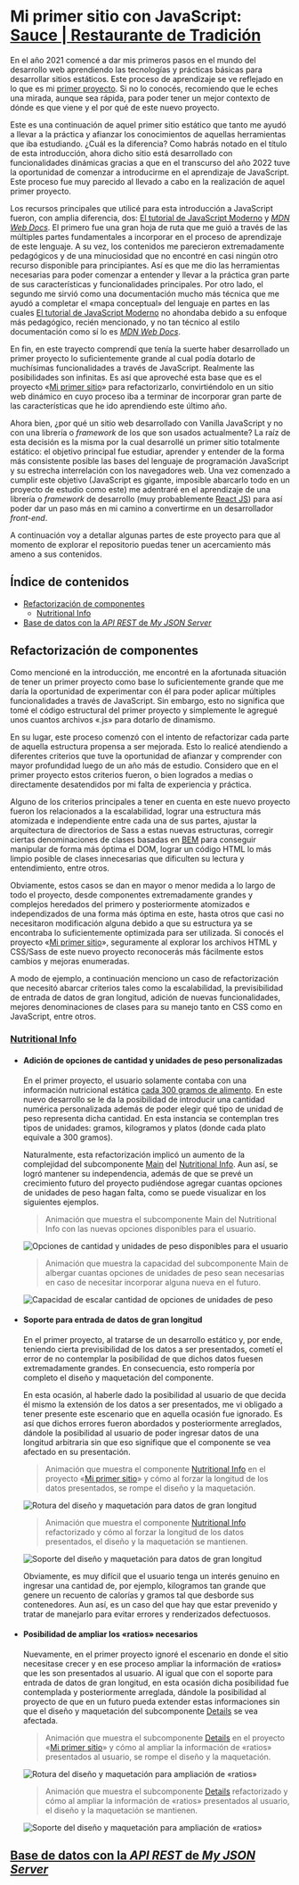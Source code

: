 # Mi primer sitio con JavaScript: [Sauce | Restaurante de Tradición][index-page]

En el año 2021 comencé a dar mis primeros pasos en el mundo del desarrollo web aprendiendo las tecnologías y prácticas básicas para desarrollar sitios estáticos. Este proceso de aprendizaje se ve reflejado en lo que es mi [primer proyecto][mi-primer-sitio-repo]. Si no lo conocés, recomiendo que le eches una mirada, aunque sea rápida, para poder tener un mejor contexto de dónde es que viene y el por qué de este nuevo proyecto.

Este es una continuación de aquel primer sitio estático que tanto me ayudó a llevar a la práctica y afianzar los conocimientos de aquellas herramientas que iba estudiando. ¿Cuál es la diferencia? Como habrás notado en el título de esta introducción, ahora dicho sitio está desarrollado con funcionalidades dinámicas gracias a que en el transcurso del año 2022 tuve la oportunidad de comenzar a introducirme en el aprendizaje de JavaScript. Este proceso fue muy parecido al llevado a cabo en la realización de aquel primer proyecto.

Los recursos principales que utilicé para esta introducción a JavaScript fueron, con amplia diferencia, dos: [El tutorial de JavaScript Moderno][js-info] y [*MDN Web Docs*][MDN]. El primero fue una gran hoja de ruta que me guió a través de las múltiples partes fundamentales a incorporar en el proceso de aprendizaje de este lenguaje. A su vez, los contenidos me parecieron extremadamente pedagógicos y de una minuciosidad que no encontré en casi ningún otro recurso disponible para principiantes. Así es que me dio las herramientas necesarias para poder comenzar a entender y llevar a la práctica gran parte de sus características y funcionalidades principales. Por otro lado, el segundo me sirvió como una documentación mucho más técnica que me ayudó a completar el «mapa conceptual» del lenguaje en partes en las cuales [El tutorial de JavaScript Moderno][js-info] no ahondaba debido a su enfoque más pedagógico, recién mencionado, y no tan técnico al estilo documentación como sí lo es [*MDN Web Docs*][MDN].

En fin, en este trayecto comprendí que tenía la suerte haber desarrollado un primer proyecto lo suficientemente grande al cual podía dotarlo de muchísimas funcionalidades a través de JavaScript. Realmente las posibilidades son infinitas. Es así que aproveché esta base que es el proyecto «[Mi primer sitio][mi-primer-sitio-repo]» para refactorizarlo, convirtiéndolo en un sitio web dinámico en cuyo proceso iba a terminar de incorporar gran parte de las características que he ido aprendiendo este último año.

Ahora bien, ¿por qué un sitio web desarrollado con Vanilla JavaScript y no con una librería o *framework* de los que son usados actualmente? La raíz de esta decisión es la misma por la cual desarrollé un primer sitio totalmente estático: el objetivo principal fue estudiar, aprender y entender de la forma más consistente posible las bases del lenguaje de programación JavaScript y su estrecha interrelación con los navegadores web. Una vez comenzado a cumplir este objetivo (JavaScript es gigante, imposible abarcarlo todo en un proyecto de estudio como este) me adentraré en el aprendizaje de una librería o *framework* de desarrollo (muy probablemente [React JS][react]) para así poder dar un paso más en mi camino a convertirme en un desarrollador *front-end*.

A continuación voy a detallar algunas partes de este proyecto para que al momento de explorar el repositorio puedas tener un acercamiento más ameno a sus contenidos.

## Índice de contenidos
+ [Refactorización de componentes](#refactorización-de-componentes)
   + [Nutritional Info](#nutritional-info)
+ [Base de datos con la *API REST* de *My JSON Server*](#base-de-datos-con-la-api-rest-de-my-json-server)

## Refactorización de componentes

Como mencioné en la introducción, me encontré en la afortunada situación de tener un primer proyecto como base lo suficientemente grande que me daría la oportunidad de experimentar con él para poder aplicar múltiples funcionalidades a través de JavaScript. Sin embargo, esto no significa que tomé el código estructural del primer proyecto y simplemente le agregué unos cuantos archivos «.js» para dotarlo de dinamismo.

En su lugar, este proceso comenzó con el intento de refactorizar cada parte de aquella estructura propensa a ser mejorada. Esto lo realicé atendiendo a diferentes criterios que tuve la oportunidad de afianzar y comprender con mayor profundidad luego de un año más de estudio. Considero que en el primer proyecto estos criterios fueron, o bien logrados a medias o directamente desatendidos por mi falta de experiencia y práctica.

Alguno de los criterios principales a tener en cuenta en este nuevo proyecto fueron los relacionados a la escalabilidad, lograr una estructura más atomizada e independiente entre cada una de sus partes, ajustar la arquitectura de directorios de Sass a estas nuevas estructuras, corregir ciertas denominaciones de clases basadas en [BEM][bem] para conseguir manipular de forma más óptima el DOM, lograr un código HTML lo más limpio posible de clases innecesarias que dificulten su lectura y entendimiento, entre otros.

Obviamente, estos casos se dan en mayor o menor medida a lo largo de todo el proyecto, desde componentes extremadamente grandes y complejos heredados del primero y posteriormente atomizados e independizados de una forma más óptima en este, hasta otros que casi no necesitaron modificación alguna debido a que su estructura ya se encontraba lo suficientemente optimizada para ser utilizada. Si conocés el proyecto «[Mi primer sitio][mi-primer-sitio-repo]», seguramente al explorar los archivos HTML y CSS/Sass de este nuevo proyecto reconocerás más fácilmente estos cambios y mejoras enumeradas.

A modo de ejemplo, a continuación menciono un caso de refactorización que necesitó abarcar criterios tales como la escalabilidad, la previsibilidad de entrada de datos de gran longitud, adición de nuevas funcionalidades, mejores denominaciones de clases para su manejo tanto en CSS como en JavaScript, entre otros.

### [Nutritional Info][nutritional-info]

+ #### Adición de opciones de cantidad y unidades de peso personalizadas

  En el primer proyecto, el usuario solamente contaba con una información nutricional estática [cada 300 gramos de alimento][info-nutricional-static-grams]. En este nuevo desarrollo se le da la posibilidad de introducir una cantidad numérica personalizada además de poder elegir qué tipo de unidad de peso representa dicha cantidad. En esta instancia se contemplan tres tipos de unidades: gramos, kilogramos y platos (donde cada plato equivale a 300 gramos).
  
  Naturalmente, esta refactorización implicó un aumento de la complejidad del subcomponente [Main][nutritional-info-main] del [Nutritional Info][nutritional-info]. Aun así, se logró mantener su independencia, además de que se prevé un crecimiento futuro del proyecto pudiéndose agregar cuantas opciones de unidades de peso hagan falta, como se puede visualizar en los siguientes ejemplos.
  
  > Animación que muestra el subcomponente Main del Nutritional Info con las nuevas opciones disponibles para el usuario.

  ![Opciones de cantidad y unidades de peso disponibles para el usuario](./assets/media/readme/refactor/gif/nutritional-info-main-options.gif "Opciones de cantidad y unidades de peso disponibles para el usuario")
  
  > Animación que muestra la capacidad del subcomponente Main de albergar cuantas opciones de unidades de peso sean necesarias en caso de necesitar incorporar alguna nueva en el futuro.

  ![Capacidad de escalar cantidad de opciones de unidades de peso](./assets/media/readme/refactor/gif/nutritional-info-main-future-options.gif "Capacidad de escalar cantidad de opciones de unidades de peso")
  
+ #### Soporte para entrada de datos de gran longitud
  
  En el primer proyecto, al tratarse de un desarrollo estático y, por ende, teniendo cierta previsibilidad de los datos a ser presentados, cometí el error de no contemplar la posibilidad de que dichos datos fuesen extremadamente grandes. En consecuencia, esto rompería por completo el diseño y maquetación del componente.
  
  En esta ocasión, al haberle dado la posibilidad al usuario de que decida él mismo la extensión de los datos a ser presentados, me vi obligado a tener presente este escenario que en aquella ocasión fue ignorado. Es así que dichos errores fueron abordados y posteriormente arreglados, dándole la posibilidad al usuario de poder ingresar datos de una longitud arbitraria sin que eso signifique que el componente se vea afectado en su presentación.
  
  > Animación que muestra el componente [Nutritional Info][info-nutricional] en el proyecto «[Mi primer sitio][mi-primer-sitio-repo]» y cómo al forzar la longitud de los datos presentados, se rompe el diseño y la maquetación.
  
  ![Rotura del diseño y maquetación para datos de gran longitud](./assets/media/readme/refactor/gif/nutritional-info-overflow-break.gif "Rotura del diseño y maquetación para datos de gran longitud")
  
  > Animación que muestra el componente [Nutritional Info][nutritional-info] refactorizado y cómo al forzar la longitud de los datos presentados, el diseño y la maquetación se mantienen.

  ![Soporte del diseño y maquetación para datos de gran longitud](./assets/media/readme/refactor/gif/nutritional-info-overflow-fixed.gif "Soporte del diseño y maquetación para datos de gran longitud")
  
   Obviamente, es muy difícil que el usuario tenga un interés genuino en ingresar una cantidad de, por ejemplo, kilogramos tan grande que genere un recuento de calorías y gramos tal que desborde sus contenedores. Aun así, es un caso del que hay que estar prevenido y tratar de manejarlo para evitar errores y renderizados defectuosos.
   
+ #### Posibilidad de ampliar los «ratios» necesarios

  Nuevamente, en el primer proyecto ignoré el escenario en donde el sitio necesitase crecer y en ese proceso ampliar la información de «ratios» que les son presentados al usuario. Al igual que con el soporte para entrada de datos de gran longitud, en esta ocasión dicha posibilidad fue contemplada y posteriormente arreglada, dándole la posibilidad al proyecto de que en un futuro pueda extender estas informaciones sin que el diseño y maquetación del subcomponente [Details][nutritional-info-details] se vea afectada.
  
  > Animación que muestra el subcomponente [Details][info-nutricional-details] en el proyecto «[Mi primer sitio][mi-primer-sitio-repo]» y cómo al ampliar la información de «ratios» presentados al usuario, se rompe el diseño y la maquetación.
  
  ![Rotura del diseño y maquetación para ampliación de «ratios»](./assets/media/readme/refactor/gif/nutritional-info-details-ratio-break.gif "Rotura del diseño y maquetación para ampliación de «ratios»")
  
  > Animación que muestra el subcomponente [Details][nutritional-info-details] refactorizado y cómo al ampliar la información de «ratios» presentados al usuario, el diseño y la maquetación se mantienen.
  
  ![Soporte del diseño y maquetación para ampliación de «ratios»](./assets/media/readme/refactor/gif/nutritional-info-details-ratio-fixed.gif "Soporte del diseño y maquetación para ampliación de «ratios»")
  
## [Base de datos con la *API REST* de *My JSON Server*][json-server]


























[index-page]: https://rodrigodomingorena.github.io/mi-primer-sitio-con-js/

[nutritional-info]: ./pages/plate.html#L179
[nutritional-info-main]: ./pages/plate.html#L182
[nutritional-info-details]: ./pages/plate.html#L237

[mi-primer-sitio-repo]: https://github.com/rodrigodomingorena/mi-primer-sitio

[info-nutricional]: https://github.com/rodrigodomingorena/mi-primer-sitio/blob/master/pages/plato-1.html#L165
[info-nutricional-static-grams]: https://github.com/rodrigodomingorena/mi-primer-sitio/blob/master/pages/plato-1.html#L175
[info-nutricional-details]: https://github.com/rodrigodomingorena/mi-primer-sitio/blob/master/pages/plato-1.html#L178




[js-info]: https://es.javascript.info/
[mdn]: https://developer.mozilla.org/en-US/
[react]: https://beta.reactjs.org/
[json-server]: https://github.com/typicode/json-server
[bem]: https://github.com/rodrigodomingorena/mi-primer-sitio#metodolog%C3%ADa-bem
